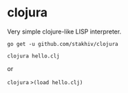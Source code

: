 # clojura
Very simple clojure-like LISP interpreter.

`go get -u github.com/stakhiv/clojura`

`clojura hello.clj`

or

`clojura`
`>(load hello.clj)`
